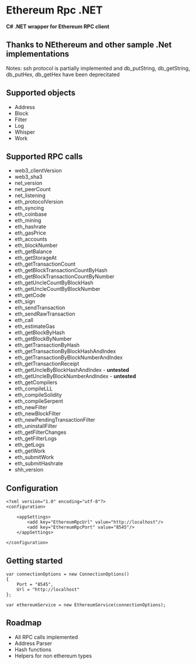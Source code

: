 
# Ethereum Rpc .NET

**C# .NET wrapper for Ethereum RPC client**
## Thanks to NEthereum and other sample .Net implementations

Notes: ssh protocol is partially implemented and db_putString, db_getString, db_putHex, db_getHex have been deprecitated

Supported objects
--------

- Address
- Block
- Filter
- Log
- Whisper
- Work

Supported RPC calls
--------

- web3_clientVersion
- web3_sha3
- net_version
- net_peerCount
- net_listening
- eth_protocolVersion
- eth_syncing
- eth_coinbase
- eth_mining
- eth_hashrate
- eth_gasPrice
- eth_accounts
- eth_blockNumber
- eth_getBalance
- eth_getStorageAt
- eth_getTransactionCount
- eth_getBlockTransactionCountByHash
- eth_getBlockTransactionCountByNumber
- eth_getUncleCountByBlockHash
- eth_getUncleCountByBlockNumber
- eth_getCode
- eth_sign
- eth_sendTransaction
- eth_sendRawTransaction
- eth_call
- eth_estimateGas
- eth_getBlockByHash
- eth_getBlockByNumber
- eth_getTransactionByHash
- eth_getTransactionByBlockHashAndIndex
- eth_getTransactionByBlockNumberAndIndex
- eth_getTransactionReceipt
- eth_getUncleByBlockHashAndIndex - **untested**
- eth_getUncleByBlockNumberAndIndex - **untested**
- eth_getCompilers
- eth_compileLLL
- eth_compileSolidity
- eth_compileSerpent
- eth_newFilter
- eth_newBlockFilter
- eth_newPendingTransactionFilter
- eth_uninstallFilter
- eth_getFilterChanges
- eth_getFilterLogs
- eth_getLogs
- eth_getWork
- eth_submitWork
- eth_submitHashrate
- shh_version

Configuration
-------------

	<?xml version="1.0" encoding="utf-8"?>
	<configuration>
	
		<appSettings>
			<add key="EthereumRpcUrl" value="http://localhost"/>
			<add key="EthereumRpcPort" value="8545"/>
		</appSettings>
				
	</configuration>
	
	
Getting started
--------

	var connectionOptions = new ConnectionOptions()
	{
		Port = "8545",
		Url = "http://localhost"
	};
	
	var ethereumService = new EthereumService(connectionOptions);

Roadmap
--------

- All RPC calls implemented
- Address Parser
- Hash functions
- Helpers for non ethereum types


